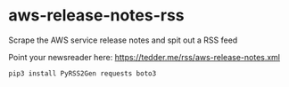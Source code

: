 aws-release-notes-rss
=====================

Scrape the AWS service release notes and spit out a RSS feed

Point your newsreader here: https://tedder.me/rss/aws-release-notes.xml

```
pip3 install PyRSS2Gen requests boto3
```
